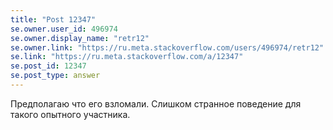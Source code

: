 ```yaml
---
title: "Post 12347"
se.owner.user_id: 496974
se.owner.display_name: "retr12"
se.owner.link: "https://ru.meta.stackoverflow.com/users/496974/retr12"
se.link: "https://ru.meta.stackoverflow.com/a/12347"
se.post_id: 12347
se.post_type: answer
---
```

<p>Предполагаю что его взломали. Слишком странное поведение для такого опытного участника.</p>
